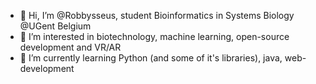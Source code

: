 - 👋 Hi, I’m @Robbysseus, student Bioinformatics in Systems Biology @UGent Belgium
- 👀 I’m interested in biotechnology, machine learning, open-source development and VR/AR
- 🌱 I’m currently learning Python (and some of it's libraries), java, web-development
